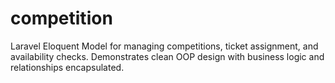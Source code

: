 # competition
Laravel Eloquent Model for managing competitions, ticket assignment, and availability checks. Demonstrates clean OOP design with business logic and relationships encapsulated.
